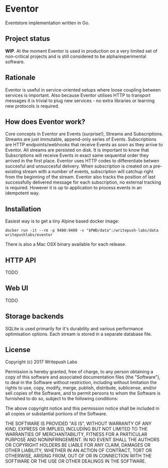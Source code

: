 # Eventor
Eventstore implementation written in Go. 

## Project status
**WIP**. At the moment Eventor is used in production on a very limited set of non-critical projects and is still considered 
to be alpha/experimental software.

## Rationale
Eventor is useful in service-oriented setups where loose coupling between services is important. 
Also because Eventor utilises HTTP to transport messages it is trivial to plug new services - no extra libraries or learning new
protocols is required. 

## How does Eventor work?
Core concepts in Eventor are Events (surprise!), Streams and Subscriptions. Streams are just immutable, append-only series of Events.
Subscriptions are HTTP endpoints/webhooks that receive Events as soon as they arrive to Eventor. All streams are persisted on disk.
It is important to know that Subscriptions will receive Events in exact same sequential order they arrived in the first place.
Eventor uses HTTP codes to differentiate betwen succesful and unsuccesful delivery. 
When subscription is created on a pre-existing stream with a number of events, subscription will catchup right from the 
beginning of the stream. Eventor also tracks the position of last successfully delivered message for each subscription, no
external tracking is required. However it is up to application to process events in an idempotent way.

## Installation
Easiest way is to get a tiny Alpine based docker image:
```
docker run -it --rm -p 9400:9400 -v "$PWD/data":/writepush-labs/data writepushlabs/eventor
```
There is also a Mac OSX binary available for each release.

## HTTP API
TODO

## Web UI
TODO

## Storage backends
SQLite is used primarily for it's durability and various performance optimisation options.
Each stream is stored in a separate database file.

## License
Copyright (c) 2017 Writepush Labs

Permission is hereby granted, free of charge, to any person obtaining a copy
of this software and associated documentation files (the "Software"), to deal
in the Software without restriction, including without limitation the rights
to use, copy, modify, merge, publish, distribute, sublicense, and/or sell
copies of the Software, and to permit persons to whom the Software is
furnished to do so, subject to the following conditions:

The above copyright notice and this permission notice shall be included in all
copies or substantial portions of the Software.

THE SOFTWARE IS PROVIDED "AS IS", WITHOUT WARRANTY OF ANY KIND, EXPRESS OR
IMPLIED, INCLUDING BUT NOT LIMITED TO THE WARRANTIES OF MERCHANTABILITY,
FITNESS FOR A PARTICULAR PURPOSE AND NONINFRINGEMENT. IN NO EVENT SHALL THE
AUTHORS OR COPYRIGHT HOLDERS BE LIABLE FOR ANY CLAIM, DAMAGES OR OTHER
LIABILITY, WHETHER IN AN ACTION OF CONTRACT, TORT OR OTHERWISE, ARISING FROM,
OUT OF OR IN CONNECTION WITH THE SOFTWARE OR THE USE OR OTHER DEALINGS IN THE
SOFTWARE.
